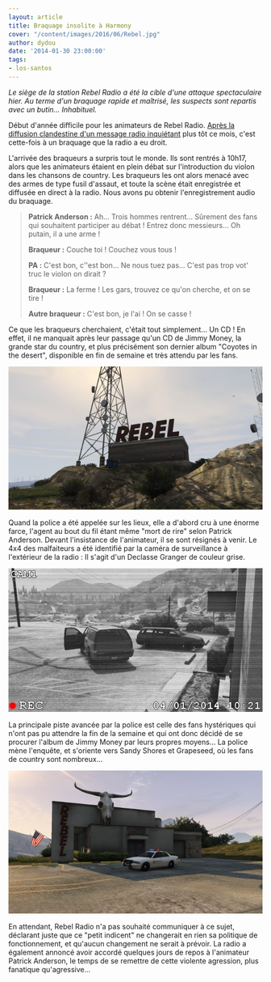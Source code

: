 ```yaml
---
layout: article
title: Braquage insolite à Harmony
cover: "/content/images/2016/06/Rebel.jpg"
author: dydou
date: '2014-01-30 23:00:00'
tags:
- los-santos
---
```


_Le siège de la station Rebel Radio a été la cible d'une attaque spectaculaire hier. Au terme d'un braquage rapide et maîtrisé, les suspects sont repartis avec un butin... Inhabituel._

Début d'année difficile pour les animateurs de Rebel Radio. [Après la diffusion clandestine d'un message radio inquiétant](  /2014/01/02/un-message-inquietant-diffuse-sur-rebel-radio/) plus tôt ce mois, c'est cette-fois à un braquage que la radio a eu droit.

L'arrivée des braqueurs a surpris tout le monde. Ils sont rentrés à 10h17, alors que les animateurs étaient en plein débat sur l'introduction du violon dans les chansons de country. Les braqueurs les ont alors menacé avec des armes de type fusil d'assaut, et toute la scène était enregistrée et diffusée en direct à la radio. Nous avons pu obtenir l'enregistrement audio du braquage.

> **Patrick Anderson :** Ah... Trois hommes rentrent... Sûrement des fans qui souhaitent participer au débat ! Entrez donc messieurs... Oh putain, il a une arme !
> 
> **Braqueur :** Couche toi ! Couchez vous tous !
> 
> **PA :** C'est bon, c''est bon... Ne nous tuez pas... C'est pas trop vot' truc le violon on dirait ?
> 
> **Braqueur :** La ferme ! Les gars, trouvez ce qu'on cherche, et on se tire !
> 
> **Autre braqueur :** C'est bon, je l'ai ! On se casse !

Ce que les braqueurs cherchaient, c'était tout simplement... Un CD ! En effet, il ne manquait après leur passage qu'un CD de Jimmy Money, la grande star du country, et plus précisément son dernier album "Coyotes in the desert", disponible en fin de semaine et très attendu par les fans.

![La station de Rebel Radio.](  /content/images/2016/06/Rebel2.jpg)

Quand la police a été appelée sur les lieux, elle a d'abord cru à une énorme farce, l'agent au bout du fil étant même "mort de rire" selon Patrick Anderson. Devant l'insistance de l'animateur, il se sont résignés à venir. Le 4x4 des malfaiteurs a été identifié par la caméra de surveillance à l'extérieur de la radio : Il s'agit d'un Declasse Granger de couleur grise.

![La photo du Granger prise par la caméra de surveillance.](  /content/images/2016/06/Rebel3_0.jpg)

La principale piste avancée par la police est celle des fans hystériques qui n'ont pas pu attendre la fin de la semaine et qui ont donc décidé de se procurer l'album de Jimmy Money par leurs propres moyens... La police mène l'enquête, et s'oriente vers Sandy Shores et Grapeseed, où les fans de country sont nombreux...

![La police devant le siège de Rebel Radio.](  /content/images/2016/06/Rebel4.jpg)

En attendant, Rebel Radio n'a pas souhaité communiquer à ce sujet, déclarant juste que ce "petit indicent" ne changerait en rien sa politique de fonctionnement, et qu'aucun changement ne serait à prévoir. La radio a également annoncé avoir accordé quelques jours de repos à l'animateur Patrick Anderson, le temps de se remettre de cette violente agression, plus fanatique qu'agressive...

<!--kg-card-end: markdown-->
